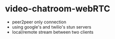 # video-chatroom-webRTC
* peer2peer only connection
* using google's and twilio's stun servers
* local/remote stream between two clients
